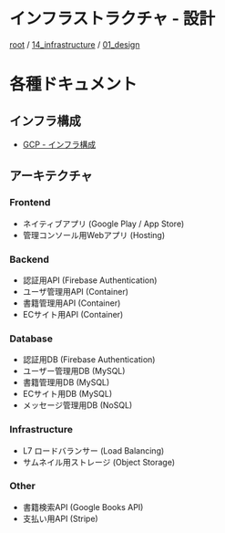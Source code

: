 # インフラストラクチャ - 設計

[root](./../../../README.md) 
/ [14_infrastructure](./../README.md) 
/ [01_design](./README.md)

# 各種ドキュメント

## インフラ構成

* [GCP - インフラ構成](./../11_gcp/README.md)

## アーキテクチャ

### Frontend

* ネイティブアプリ (Google Play / App Store)
* 管理コンソール用Webアプリ (Hosting)

### Backend

* 認証用API (Firebase Authentication)
* ユーザ管理用API (Container)
* 書籍管理用API (Container)
* ECサイト用API (Container)

### Database

* 認証用DB (Firebase Authentication)
* ユーザー管理用DB (MySQL)
* 書籍管理用DB (MySQL)
* ECサイト用DB (MySQL)
* メッセージ管理用DB (NoSQL)

### Infrastructure

* L7 ロードバランサー (Load Balancing)
* サムネイル用ストレージ (Object Storage)

### Other

* 書籍検索API (Google Books API)
* 支払い用API (Stripe)

